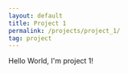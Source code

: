 ```yaml
---
layout: default
title: Project 1
permalink: /projects/project_1/
tag: project
---
```


Hello World, I'm project 1!
